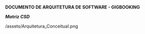 **DOCUMENTO DE ARQUITETURA DE SOFTWARE - GIGBOOKING**

***Matriz CSD***

/assets/Arquitetura_Conceitual.png


